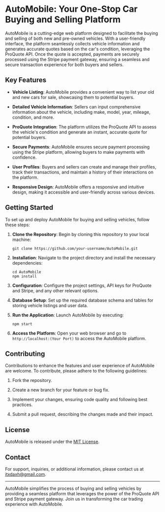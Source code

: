 # AutoMobile: Your One-Stop Car Buying and Selling Platform

AutoMobile is a cutting-edge web platform designed to facilitate the buying and selling of both new and pre-owned vehicles. With a user-friendly interface, the platform seamlessly collects vehicle information and generates accurate quotes based on the car's condition, leveraging the ProQuote API. Once the quote is accepted, payments are securely processed using the Stripe payment gateway, ensuring a seamless and secure transaction experience for both buyers and sellers.

## Key Features

- **Vehicle Listing**: AutoMobile provides a convenient way to list your old and new cars for sale, showcasing them to potential buyers.

- **Detailed Vehicle Information**: Sellers can input comprehensive information about the vehicle, including make, model, year, mileage, condition, and more.

- **ProQuote Integration**: The platform utilizes the ProQuote API to assess the vehicle's condition and generate an instant, accurate quote for potential buyers.

- **Secure Payments**: AutoMobile ensures secure payment processing using the Stripe platform, allowing buyers to make payments with confidence.

- **User Profiles**: Buyers and sellers can create and manage their profiles, track their transactions, and maintain a history of their interactions on the platform.

- **Responsive Design**: AutoMobile offers a responsive and intuitive design, making it accessible and user-friendly across various devices.

## Getting Started

To set up and deploy AutoMobile for buying and selling vehicles, follow these steps:

1. **Clone the Repository**: Begin by cloning this repository to your local machine:

   ```shell
   git clone https://github.com/your-username/AutoMobile.git
   ```

2. **Installation**: Navigate to the project directory and install the necessary dependencies:

   ```shell
   cd AutoMobile
   npm install
   ```

3. **Configuration**: Configure the project settings, API keys for ProQuote and Stripe, and any other relevant options.

4. **Database Setup**: Set up the required database schema and tables for storing vehicle listings and user data.

5. **Run the Application**: Launch AutoMobile by executing:

   ```shell
   npm start
   ```

6. **Access the Platform**: Open your web browser and go to `http://localhost:(Your Port)` to access the AutoMobile platform.

## Contributing

Contributions to enhance the features and user experience of AutoMobile are welcome. To contribute, please adhere to the following guidelines:

1. Fork the repository.

2. Create a new branch for your feature or bug fix.

3. Implement your changes, ensuring code quality and following best practices.

4. Submit a pull request, describing the changes made and their impact.

## License

AutoMobile is released under the [MIT License](LICENSE).

## Contact

For support, inquiries, or additional information, please contact us at itxdaxh@gmail.com.

---

AutoMobile simplifies the process of buying and selling vehicles by providing a seamless platform that leverages the power of the ProQuote API and Stripe payment gateway. Join us in transforming the car trading experience with AutoMobile.
